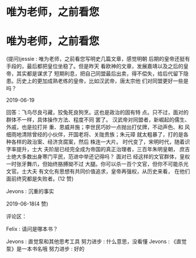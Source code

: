 # 唯为老师，之前看您

# 唯为老师，之前看您

(提问)jessie : 唯为老师，之前看您写明史几篇文章，感觉明朝 后期的皇帝还挺有手段的，最后都把皇位坐稳了。但是昨天 看欧神的文章，发展嘉靖以及之后的皇帝，其实都是谋求了 短期利息，把自己同盟最后出卖，得不偿失，给后代留下隐 患。历史上的更加成熟老练的皇帝，比如汉武帝，唐太宗他 们对同盟更好一些是吗？

2019-06-19

回答：飞鸟尽良弓藏，狡兔死良狗烹。这也是政治的固有特 点。只不过，面对的群体不一样，具体操作方法、程度不同 罢了。 汉武帝对同盟者，新崛起的儒生、外戚，也是拉打并 重、恩威并施；李世民巧妙一点抛出打仗牌，不动声色、和 风细雨地清除曾经的小伙伴，开国老将、关陇贵族；朱元璋 就太粗暴了，打的是各种各样的政治案、经济贪腐案，然后 株连一大片。 时代变了，宋明时代，随着识字率提升，士大 夫阶层已经完全成为帝国的真正治理者，三百年朱明皇朝， 庶吉士绝大多数出身寒门平民，范进中举还记得吗？ 面对已 经这样的文官群体，皇权一时张牙舞爪，但始终胳膊拗不过 大腿。你可以杀一百个文官，但你不可能杀光文官。士大夫 有文化有思想有共同价值追求，皇帝再强权，从历史来看， 在他们面前终究都是失败者。(12 赞)

Jevons : 沉重的事实

2019-06-18(4 赞)

评论区：

Felix : 请问是哪本书？

Jevons : 直觉泵和其他思考工具 努力进步 : 什么意思，没看懂 Jevons : 《直觉泵》是一本书名哦 努力进步 : 好的